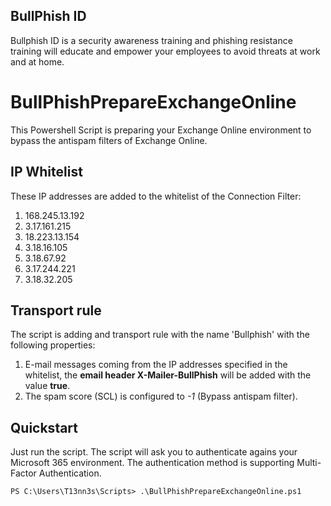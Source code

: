 ## BullPhish ID
Bullphish ID is a security awareness training and phishing resistance training will educate and empower your employees to avoid threats at work and at home.

# BullPhishPrepareExchangeOnline
This Powershell Script is preparing your Exchange Online environment to bypass the antispam filters of Exchange Online.

## IP Whitelist
These IP addresses are added to the whitelist of the Connection Filter:
  1) 168.245.13.192
  2) 3.17.161.215
  3) 18.223.13.154
  4) 3.18.16.105
  5) 3.18.67.92
  6) 3.17.244.221
  7) 3.18.32.205
  
## Transport rule
The script is adding and transport rule with the name 'Bullphish' with the following properties:

  1) E-mail messages coming from the IP addresses specified in the whitelist, the **email header X-Mailer-BullPhish** will be added with the value **true**.
  2) The spam score (SCL) is configured to *-1* (Bypass antispam filter).

## Quickstart
Just run the script. The script will ask you to authenticate agains your Microsoft 365 environment. The authentication method is supporting Multi-Factor Authentication.
```
PS C:\Users\T13nn3s\Scripts> .\BullPhishPrepareExchangeOnline.ps1
```
